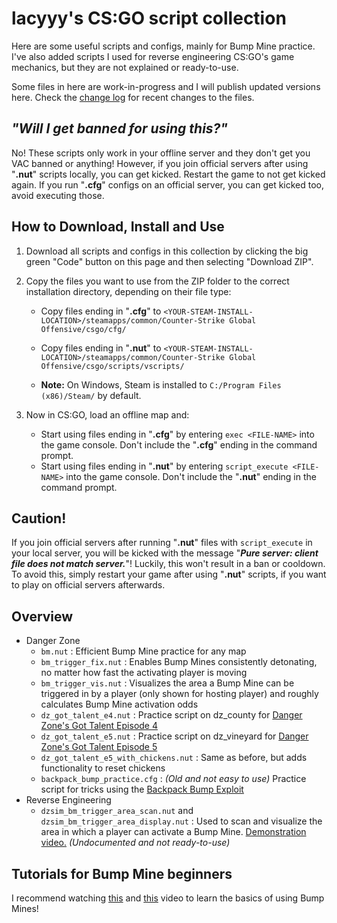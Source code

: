 # lacyyy's CS:GO script collection

Here are some useful scripts and configs, mainly for Bump Mine practice. I've also added scripts I used for reverse engineering CS:GO's game mechanics, but they are not explained or ready-to-use.

Some files in here are work-in-progress and I will publish updated versions here. Check the [change log](https://github.com/lacyyy/csgo-scripts-and-configs/commits/main) for recent changes to the files.

## ***"Will I get banned for using this?"***
No! These scripts only work in your offline server and they don't get you VAC banned or anything! However, if you join official servers after using "**.nut**" scripts locally, you can get kicked. Restart the game to not get kicked again.
If you run "**.cfg**" configs on an official server, you can get kicked too, avoid executing those.

## How to Download, Install and Use
1. Download all scripts and configs in this collection by clicking the big green "Code" button on this page and then selecting "Download ZIP".
2. Copy the files you want to use from the ZIP folder to the correct installation directory, depending on their file type:
   - Copy files ending in "**.cfg**" to `<YOUR-STEAM-INSTALL-LOCATION>/steamapps/common/Counter-Strike Global Offensive/csgo/cfg/`
   - Copy files ending in "**.nut**" to `<YOUR-STEAM-INSTALL-LOCATION>/steamapps/common/Counter-Strike Global Offensive/csgo/scripts/vscripts/`

   - **Note:** On Windows, Steam is installed to `C:/Program Files (x86)/Steam/` by default.
    
3. Now in CS:GO, load an offline map and:
   - Start using files ending in "**.cfg**" by entering `exec <FILE-NAME>` into the game console. Don't include the "**.cfg**" ending in the command prompt.
   - Start using files ending in "**.nut**" by entering `script_execute <FILE-NAME>` into the game console. Don't include the "**.nut**" ending in the command prompt.

## Caution!
If you join official servers after running "**.nut**" files with `script_execute` in your local server, you will be kicked with the message "***Pure server: client file does not match server.***"! Luckily, this won't result in a ban or cooldown. To avoid this, simply restart your game after using "**.nut**" scripts, if you want to play on official servers afterwards.

## Overview
- Danger Zone
  - `bm.nut` : Efficient Bump Mine practice for any map
  - `bm_trigger_fix.nut` : Enables Bump Mines consistently detonating, no matter how fast the activating player is moving
  - `bm_trigger_vis.nut` : Visualizes the area a Bump Mine can be triggered in by a player (only shown for hosting player) and roughly calculates Bump Mine activation odds
  - `dz_got_talent_e4.nut` : Practice script on dz_county for [Danger Zone's Got Talent Episode 4](https://youtu.be/wBbIr-EE1Gw)
  - `dz_got_talent_e5.nut` : Practice script on dz_vineyard for [Danger Zone's Got Talent Episode 5](https://youtube.com/playlist?list=PLyCGb0pwEr_SHF2ef6XJBpvQUfpY_oaXe)
  - `dz_got_talent_e5_with_chickens.nut` : Same as before, but adds functionality to reset chickens
  - `backpack_bump_practice.cfg` : *(Old and not easy to use)* Practice script for tricks using the [Backpack Bump Exploit](https://youtu.be/8Lc2LpoFi-8)
- Reverse Engineering
  - `dzsim_bm_trigger_area_scan.nut` and `dzsim_bm_trigger_area_display.nut` : Used to scan and visualize the area in which a player can activate a Bump Mine. [Demonstration video.](https://youtu.be/EF9KEgi35aE) *(Undocumented and not ready-to-use)*


## Tutorials for Bump Mine beginners
I recommend watching [this](https://youtu.be/IPWxlnEsLkQ) and [this](https://youtu.be/YblZkx7mXFM) video to learn the basics of using Bump Mines!
